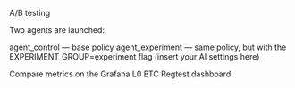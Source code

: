 A/B testing

Two agents are launched:

agent_control — base policy
agent_experiment — same policy, but with the EXPERIMENT_GROUP=experiment flag (insert your AI settings here)

Compare metrics on the Grafana L0 BTC Regtest dashboard.
